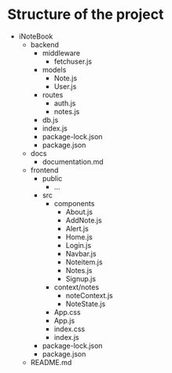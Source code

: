 # Structure of the project

- iNoteBook
    - backend
        - middleware
            - fetchuser.js
        - models
            - Note.js
            - User.js
        - routes
            - auth.js
            - notes.js
        - db.js
        - index.js
        - package-lock.json
        - package.json
    - docs
        - documentation.md
    - frontend
        - public
            - ...
        - src
            - components
                - About.js
                - AddNote.js
                - Alert.js
                - Home.js
                - Login.js
                - Navbar.js
                - Noteitem.js
                - Notes.js
                - Signup.js
            - context/notes
                - noteContext.js
                - NoteState.js
            - App.css
            - App.js
            - index.css
            - index.js
        - package-lock.json
        - package.json
    - README.md 

